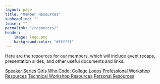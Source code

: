 ```yaml
---
layout: page
title: "Member Resources"
subheadline: ""
teaser: ""
permalink: "/resources/"
header:
	image: logo.png
    background-color: "#ffffff"
---
```


Here are the resources for our members, which will include event recaps, presentation slides, and other useful documents and links.

<a href="/resources/speakers/" class="primary button">Speaker Series</a>
<a href="/resources/girlswhocode/" class="primary button">Girls Who Code: College Loops</a>
<a href="/resources/professional/" class="primary button">Professional Workshop Resources</a>
<a href="/resources/technical/" class="primary button">Technical Workshop Resources</a>
<a href="/resources/personal/" class="primary button">Personal Resources</a>